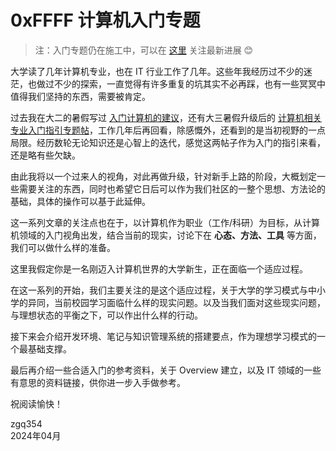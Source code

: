
# 0xFFFF 计算机入门专题

> 注：入门专题仍在施工中，可以在 [这里](https://0xffff.one/d/1545) 关注最新进展 😊

大学读了几年计算机专业，也在 IT 行业工作了几年。这些年我经历过不少的迷茫，也做过不少的探索，一直觉得有许多重复的坑其实不必再踩，也有一些冥冥中值得我们坚持的东西，需要被肯定。

过去我在大二的暑假写过 [入门计算机的建议](https://0xffff.one/d/55)，还有大三暑假升级后的 [计算机相关专业入门指引专题帖](https://0xffff.one/d/350)，工作几年后再回看，除感慨外，还看到的是当初视野的一点局限。经历数轮无论知识还是心智上的迭代，感觉这两帖子作为入门的指引来看，还是略有些欠缺。

由此我将以一个过来人的视角，对此再做升级，针对新手上路的阶段，大概划定一些需要关注的东西，同时也希望它日后可以作为我们社区的一整个思想、方法论的基础，具体的操作可以基于此延伸。

这一系列文章的关注点也在于，以计算机作为职业（工作/科研）为目标，从计算机领域的入门视角出发，结合当前的现实，讨论下在 **心态、方法、工具** 等方面，我们可以做什么样的准备。

这里我假定你是一名刚迈入计算机世界的大学新生，正在面临一个适应过程。

在这一系列的开始，我们主要关注的是这个适应过程，关于大学的学习模式与中小学的异同，当前校园学习面临什么样的现实问题。以及当我们面对这些现实问题，与理想状态的平衡之下，可以作出什么样的行动。

接下来会介绍开发环境、笔记与知识管理系统的搭建要点，作为理想学习模式的一个最基础支撑。

最后再介绍一些合适入门的参考资料，关于 Overview 建立，以及 IT 领域的一些有意思的资料链接，供你进一步入手做参考。

祝阅读愉快！

<p style={{ textAlign: 'right', paddingRight: '1em' }}>
zgq354<br />
2024年04月
</p>

